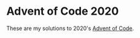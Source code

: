 # Advent of Code 2020

These are my solutions to 2020's [Advent of Code](https://adventofcode.com/2020).